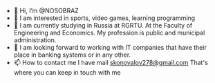 - 👋 Hi, I’m @NOSOBRAZ
- 👀 I am interested in sports, video games, learning programming
- 🌱 I am currently studying in Russia at RGRTU. At the Faculty of Engineering and Economics. My profession is public and municipal administration.
- 💞️ I am looking forward to working with IT companies that have their place in banking systems or in any other.
- 📫 How to contact me I have mail skonovalov278@gmail.com That's where you can keep in touch with me

<!---
NOSOBRAZ/NOSOBRAZ is a ✨ special ✨ repository because its `README.md` (this file) appears on your GitHub profile.
You can click the Preview link to take a look at your changes.
--->
